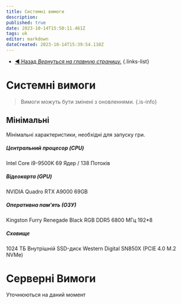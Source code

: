 ```yaml
---
title: Системні вимоги
description: 
published: true
date: 2023-10-14T15:50:11.461Z
tags: uk
editor: markdown
dateCreated: 2023-10-14T15:39:54.110Z
---
```



- [:arrow_backward: Назад *Вернуться на главную страницу.*](/uk/home)
{.links-list}
# Системні вимоги
> Вимоги можуть бути змінені з оновленнями.
{.is-info}

## Мінімальні
Мінімальні характеристики, необхідні для запуску гри.
##### Центральний процесор (CPU)
Intel Core i9-9500K 69 Ядер / 138 Потоків
##### Відеокарта (GPU)
NVIDIA Quadro RTX А9000 69GB
##### Оперативна пам'ять (ОЗУ)
Kingston Furry Renegade Black RGB DDR5 6800 МГц 192*8
##### Сховище
1024 ТБ Внутрішній SSD-диск Western Digital SN850X (PCIE 4.0 M.2 NVMe)

# Серверні Вимоги
Уточнюються на даний момент